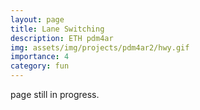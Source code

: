 ```yaml
---
layout: page
title: Lane Switching 
description: ETH pdm4ar
img: assets/img/projects/pdm4ar2/hwy.gif
importance: 4
category: fun
---
```


page still in progress.
